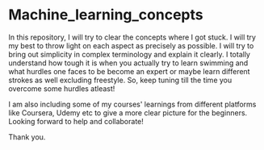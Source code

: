 # Machine_learning_concepts
In this repository, I will try to clear the concepts where I got stuck. I will try my best to throw light on each aspect as precisely as possible. I will try to bring out simplicity in complex terminology and explain it clearly. I totally understand how tough it is when you actually try to learn swimming and what hurdles one faces to be become an expert or maybe learn different strokes as well excluding freestyle. So, keep tuning till the time you overcome some hurdles atleast!


I am also including some of my courses' learnings from different platforms like Coursera, Udemy etc to give a more clear picture for the beginners. Looking forward to help and collaborate!

Thank you.
